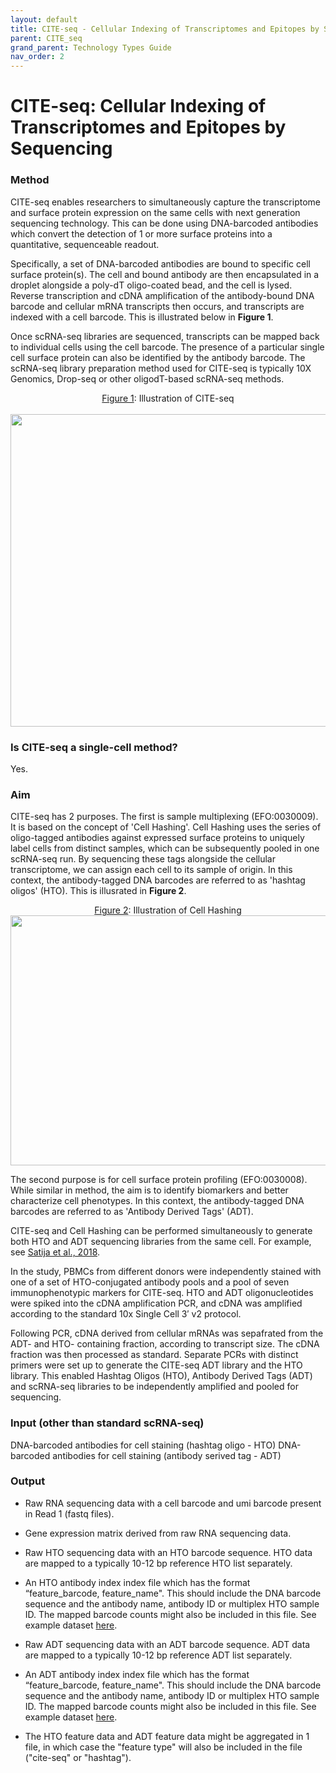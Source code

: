 ```yaml
---
layout: default
title: CITE-seq - Cellular Indexing of Transcriptomes and Epitopes by Sequencing
parent: CITE_seq 
grand_parent: Technology Types Guide
nav_order: 2
---
```


# CITE-seq: Cellular Indexing of Transcriptomes and Epitopes by Sequencing

### Method

CITE-seq enables researchers to simultaneously capture the transcriptome and surface protein expression on the same cells with next generation sequencing technology. This can be done using DNA-barcoded antibodies which convert the detection of 1 or more surface proteins into a quantitative, sequenceable readout.

Specifically, a set of DNA-barcoded antibodies are bound to specific cell surface protein(s). The cell and bound antibody are then encapsulated in a droplet alongside a poly-dT oligo-coated bead, and the cell is lysed. Reverse transcription and cDNA amplification of the antibody-bound DNA barcode and cellular mRNA transcripts then occurs, and transcripts are indexed with a cell barcode. This is illustrated below in **Figure 1**.

Once scRNA-seq libraries are sequenced, transcripts can be mapped back to individual cells using the cell barcode. The presence of a particular single cell surface protein can also be identified by the antibody barcode. The scRNA-seq library preparation method used for CITE-seq is typically 10X Genomics, Drop-seq or other oligodT-based scRNA-seq methods.


<center><u>Figure 1</u>: Illustration of CITE-seq</center>
<br>

<img src="https://github.com/ebi-ait/hca-ebi-wrangler-central/blob/master/technology_types_guide/CITE_seq/visuals/CITE-seq.png" width="700" height="500">

### Is CITE-seq a single-cell method?

Yes.

### Aim

CITE-seq has 2 purposes. The first is sample multiplexing (EFO:0030009). It is based on the concept of 'Cell Hashing'. Cell Hashing uses the series of oligo-tagged antibodies against expressed surface proteins to uniquely label cells from distinct samples, which can be subsequently pooled in one scRNA-seq run. By sequencing these tags alongside the cellular transcriptome, we can assign each cell to its sample of origin. In this context, the antibody-tagged DNA barcodes are referred to as 'hashtag oligos' (HTO). This is illusrated in **Figure 2**.


<center><u> Figure 2</u>: Illustration of Cell Hashing</center>


<img src="https://github.com/ebi-ait/hca-ebi-wrangler-central/blob/master/technology_types_guide/CITE_seq/visuals/Cell-Hashing.png" width="1000" height="400">

The second purpose is for cell surface protein profiling (EFO:0030008). While similar in method, the aim is to identify biomarkers and better characterize cell phenotypes. In this context, the antibody-tagged DNA barcodes are referred to as 'Antibody Derived Tags' (ADT).

CITE-seq and Cell Hashing can be performed simultaneously to generate both HTO and ADT sequencing libraries from the same cell. For example, see [Satija et al., 2018](https://genomebiology.biomedcentral.com/articles/10.1186/s13059-018-1603-1#Sec9).

In the study, PBMCs from different donors were independently stained with one of a set of HTO-conjugated antibody pools and a pool of seven immunophenotypic markers for CITE-seq. HTO and ADT oligonucleotides were spiked into the cDNA amplification PCR, and cDNA was amplified according to the standard 10x Single Cell 3′ v2 protocol.

Following PCR, cDNA derived from cellular mRNAs was sepafrated from the ADT- and HTO- containing fraction, according to transcript size. The cDNA fraction was then processed as standard. Separate PCRs with distinct primers were set up to generate the CITE-seq ADT library and the HTO library. This enabled Hashtag Oligos (HTO), Antibody Derived Tags (ADT) and scRNA-seq libraries to be independently amplified and pooled for sequencing.

### Input (other than standard scRNA-seq)

DNA-barcoded antibodies for cell staining (hashtag oligo - HTO)
DNA-barcoded antibodies for cell staining (antibody serived tag - ADT)

### Output

- Raw RNA sequencing data with a cell barcode and umi barcode present in Read 1 (fastq files).

- Gene expression matrix derived from raw RNA sequencing data.

- Raw HTO sequencing data with an HTO barcode sequence. HTO data are mapped to a typically 10-12 bp reference HTO list separately.

- An HTO antibody index index file which has the format “feature_barcode, feature_name". This should include the DNA barcode sequence and the antibody name, antibody ID or multiplex HTO sample ID. The mapped barcode counts might also be included in this file. See example dataset [here](https://github.com/ebi-ait/hca-ebi-wrangler-central/blob/master/technology_types_guide/CITE_seq/example_datasets/GSM2895283_Hashtag-HTO-count.csv).

- Raw ADT sequencing data with an ADT barcode sequence. ADT data are mapped to a typically 10-12 bp reference ADT list separately.

- An ADT antibody index index file which has the format “feature_barcode, feature_name". This should include the DNA barcode sequence and the antibody name, antibody ID or multiplex HTO sample ID. The mapped barcode counts might also be included in this file. See example dataset [here](https://github.com/ebi-ait/hca-ebi-wrangler-central/blob/master/technology_types_guide/CITE_seq/example_datasets/GSM2895283_Hashtag-ADT-1-count.csv).

- The HTO feature data and ADT feature data might be aggregated in 1 file, in which case the "feature type" will also be included in the file ("cite-seq" or "hashtag").
